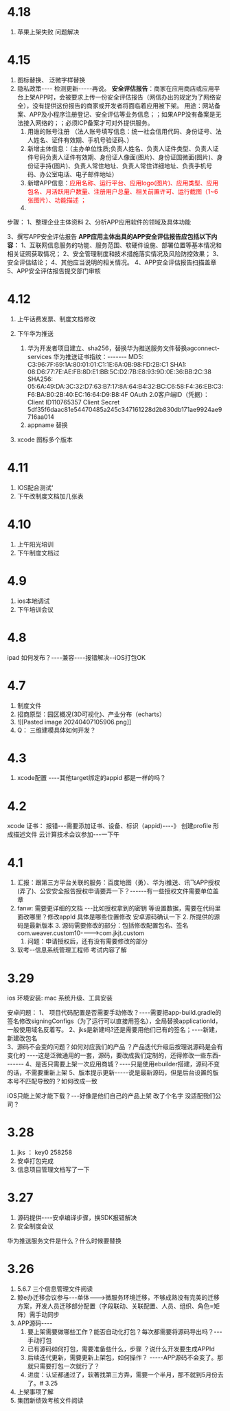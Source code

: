 # 4.18
1. 苹果上架失败 问题解决

# 4.15
1. 图标替换、 泛微字样替换
4. 隐私政策----  检测更新-----再说。
**安全评估报告**：商家在应用商店或应用平台上架APP时，会被要求上传一份安全评估报告（网信办出的规定为了网络安全），没有提供这份报告的商家或开发者将面临着应用被下架。 用途：网站备案、APP及小程序注册登记、安全评估等业务信息；；如果APP没有备案是无法接入网络的；；必须ICP备案才可对外提供服务。
	1. 用谁的账号注册 （法人账号填写信息：统一社会信用代码、身份证号、法人姓名、证件有效期、手机号验证码、）
	2. 新增主体信息：（主办单位性质;负责人姓名、负责人证件类型、负责人证件号码负责人证件有效期、身份证人像面(图片)、身份证国微面(图片)、身份证手持(图片)、负责人常住地址、负责人常住详细地址、负责手机号码、办公室电话、电子邮件地址） 
	3. 新增APP信息：<span style="color:#ff0000">应用名称、运行平台、应用logo(图片)、应用类型、应用包名、月活跃用户数量、注册用户总量、相关前置许可、运行截图（1~6张图片）、功能描述 ；</span>
	4. 
步骤：
1、整理企业主体资料
2、分析APP应用软件的领域及具体功能

3、撰写APP安全评估报告
	**APP应用主体出具的APP安全评估报告应包括以下内容：**
	1、互联网信息服务的功能、服务范围、软硬件设施、部署位置等基本情况和相关证照获取情况；
	2、安全管理制度和技术措施落实情况及风险防控效果；
	3、安全评估结论；
	4、其他应当说明的相关情况。
4、APP安全评估报告扫描盖章
5、APP安全评估报告提交部门审核

# 4.12
1. 上午话费发票、制度文档修改
2. 下午华为推送
	1. 华为开发者项目建立、sha256，替换华为推送服务文件替换agconnect-services
		华为推送证书指纹：-------
		 MD5:  C3:96:7F:69:1A:80:01:01:C1:1E:6A:0B:98:FD:2B:C1
         SHA1: 08:D6:77:7E:AE:FB:8D:E1:BB:5C:D2:7B:E8:93:9D:0E:36:BB:2C:38 
         SHA256: 05:6A:49:DA:3C:32:D7:63:B7:17:8A:64:B4:32:BC:C6:58:F4:36:EB:C3:F6:BA:B0:2B:40:EC:16:64:D9:B8:4F
         OAuth 2.0客户端ID（凭据）：
         Client ID110765357
         Client Secret  5df35f6daac81e54470485a245c347161228d2b830db171ae9924ae9716aa014
	2. appname 替换

3. xcode 图标多个版本
# 4.11
1. IOS配合测试‘
2. 下午改制度文档加几张表
# 4.10
1. 上午阳光培训
2. 下午制度文档过
# 4.9 
1. ios本地调试
2. 下午培训会议
# 4.8
 ipad 如何发布？----兼容----报错解决--iOS打包OK
# 4.7
1. 制度文件
2. 招商原型：园区概况(3D可视化)、产业分布（echarts）
3. ![[Pasted image 20240407105906.png]]
4. Q： 三维建模具体如何开发？
# 4.3
1. xcode配置 ----其他target绑定的appid 都是一样的吗？
# 4.2
xcode 证书： 报错---需要添加证书、设备、标识（appid)----》 创建profile 形成描述文件
云计算技术会议参加---一下午
# 4.1

1. 汇报：跟第三方平台关联的服务：百度地图（勇）、华为i推送、讯飞APP授权(弄了)、公安安全报告授权申请要弄一下？------有一些授权文件需要单位盖章
2. fanw: 需要更详细的文档 ---比如授权拿到的密钥 等设置数据，需要在代码里面改哪里？修改appId 具体是哪些位置修改
	安卓源码确认一下
	2. 所提供的源码是最新版本
	3. 源码需要修改的部分：包括修改配置包名、签名  com.weaver.custom10---->com.jkjt.custom
	1. 问题：申请授权后，还有没有需要修改的部分
3. 软考--信息系统管理工程师 考试内容了解
# 3.29
ios 环境安装: mac 系统升级、工具安装

安卓问题： 
1、 项目代码配置是否需要手动修改？----需要把app-build.gradle的签名修改signingConfigs（为了运行可以直接用签名），全局替换applicationId，一般使用域名反着写。
2、jks是新建吗?还是需要用他们已有的签名；----新建，新建改包名   
3、源码不会变的问题？如何对应我们的产品  ？产品迭代升级后按理说源码是会有变化的 ----这是泛微通用的一套，源码，要改成我们定制的，还得修改一些东西-------
4、是否只需要上架一次应用商城？----只是使用ebuilder搭建，源码不变的话，不需要重新上架
5、版本提示更新-----说是最新源码，但是后台设置的版本号不匹配导致的？如何改成一致

iOS只能上架才能下载？---好像是他们自己的产品上架 改了个名字
没适配我们公司？ 
# 3.28
1. jks ： key0 258258
2. 安卓打包完成
3. 信息项目管理文档写了一下
# 3.27
1. 源码提供----安卓编译步骤，换SDK报错解决
2. 安全制度会议

华为推送服务文件是什么？什么时候要替换

# 3.26
1. 5.6.7 三个信息管理文件阅读
2. 鲸e办迁移会议参与---单体--->微服务环境迁移，不够成熟没有完美的迁移方案，开发人员迁移部分配置（字段联动、关联配置、人员、组织、角色=矩阵）需手动同步
3. APP源码----
	1. 要上架需要做哪些工作？能否自动化打包？每次都需要将源码导出吗？---手动打包
	2. 已有源码如何打包，需要准备些什么，步骤 ？说什么开发要生成APPId
	3. 后续迭代更新，需要更新上架包，如何操作？ -----APP源码不会变了。那就只需要打包一次就行了？
	4. 进度：认证都通过了，软著找第三方弄，需要一个半月，那不就到5月份去了。# 3.25
1. 上架事项了解
2. 集团新绩效考核文件阅读








